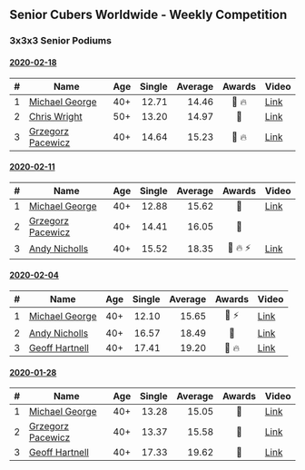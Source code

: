 ## Senior Cubers Worldwide - Weekly Competition
### 3x3x3 Senior Podiums
#### [2020-02-18](2020-02-18.md)

| # | Name | Age | Single | Average | Awards | Video |
| :--: | -- | :--: | --: | --: | :--: | -- |
| 1 | [Michael George](../persons/michael_george.md) | 40+ | 12.71 | 14.46 | 🥇 🔥 | [Link](https://www.facebook.com/events/2558750947697073/permalink/2559747680930733/) |
| 2 | [Chris Wright](../persons/chris_wright.md) | 50+ | 13.20 | 14.97 | 🥈 | [Link](https://www.facebook.com/events/2558750947697073/permalink/2563823887189779/) |
| 3 | [Grzegorz Pacewicz](../persons/grzegorz_pacewicz.md) | 40+ | 14.64 | 15.23 | 🥉 🔥 | [Link](https://www.facebook.com/events/2558750947697073/permalink/2559926517579516/) |

#### [2020-02-11](2020-02-11.md)

| # | Name | Age | Single | Average | Awards | Video |
| :--: | -- | :--: | --: | --: | :--: | -- |
| 1 | [Michael George](../persons/michael_george.md) | 40+ | 12.88 | 15.62 | 🥇 | [Link](https://www.facebook.com/events/616423959107229/permalink/618432695573022/) |
| 2 | [Grzegorz Pacewicz](../persons/grzegorz_pacewicz.md) | 40+ | 14.41 | 16.05 | 🥈 | |
| 3 | [Andy Nicholls](../persons/andy_nicholls.md) | 40+ | 15.52 | 18.35 | 🥉 🔥 ⚡ | [Link](https://www.facebook.com/events/616423959107229/permalink/617120695704222/) |

#### [2020-02-04](2020-02-04.md)

| # | Name | Age | Single | Average | Awards | Video |
| :--: | -- | :--: | --: | --: | :--: | -- |
| 1 | [Michael George](../persons/michael_george.md) | 40+ | 12.10 | 15.65 | 🥇 ⚡ | [Link](https://www.facebook.com/michael.george.545/videos/10212925298047536/) |
| 2 | [Andy Nicholls](../persons/andy_nicholls.md) | 40+ | 16.57 | 18.49 | 🥈 | [Link](https://www.facebook.com/groups/1604105099735401/permalink/2134828513329721/) |
| 3 | [Geoff Hartnell](../persons/geoff_hartnell.md) | 40+ | 17.41 | 19.20 | 🥉 🔥 | [Link](https://www.facebook.com/groups/1604105099735401/permalink/2139250239554215/) |

#### [2020-01-28](2020-01-28.md)

| # | Name | Age | Single | Average | Awards | Video |
| :--: | -- | :--: | --: | --: | :--: | -- |
| 1 | [Michael George](../persons/michael_george.md) | 40+ | 13.28 | 15.05 | 🥇 | [Link](https://www.facebook.com/michael.george.545/videos/10212902094667466/) |
| 2 | [Grzegorz Pacewicz](../persons/grzegorz_pacewicz.md) | 40+ | 13.37 | 15.58 | 🥈 | [Link](https://www.facebook.com/grzegorz.pacewicz/videos/2843577535688602/) |
| 3 | [Geoff Hartnell](../persons/geoff_hartnell.md) | 40+ | 17.33 | 19.62 | 🥉 | [Link](https://www.facebook.com/geoff.hartnell.9/videos/10158249932051694/) |


<!-- Global site tag (gtag.js) - Google Analytics -->
<script async src="https://www.googletagmanager.com/gtag/js?id=UA-86348435-3"></script>
<script>window.dataLayer = window.dataLayer || []; function gtag() {dataLayer.push(arguments);} gtag('js', new Date()); gtag('config', 'UA-86348435-3');</script>
